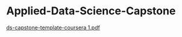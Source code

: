 # Applied-Data-Science-Capstone

[ds-capstone-template-coursera 1.pdf](https://github.com/user-attachments/files/21356725/ds-capstone-template-coursera.1.pdf)
